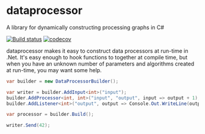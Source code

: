 # dataprocessor
A library for dynamically constructing processing graphs in C#

[![Build status](https://ci.appveyor.com/api/projects/status/ypnihkeuuf3pom7l?svg=true)](https://ci.appveyor.com/project/dcrowe/dataprocessor)
[![codecov](https://codecov.io/gh/dcrowe/dataprocessor/branch/master/graph/badge.svg)](https://codecov.io/gh/dcrowe/dataprocessor)

dataprocessor makes it easy to construct data processors at run-time in .Net. It's easy enough to hook functions to together at compile time, but when you have an unknown number of parameters and algorithms created at run-time, you may want some help.

```C#
var builder = new DataProcessorBuilder();

var writer = builder.AddInput<int>("input");
builder.AddProcessor<int, int>("input", "output", input => output + 1);
builder.AddListener<int>("output", output => Console.Out.WriteLine(output));

var processor = builder.Build();

writer.Send(42);
```
